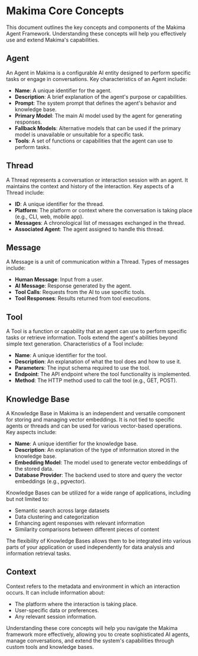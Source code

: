 # Makima Core Concepts

This document outlines the key concepts and components of the Makima Agent Framework. Understanding these concepts will help you effectively use and extend Makima's capabilities.

## Agent

An Agent in Makima is a configurable AI entity designed to perform specific tasks or engage in conversations. Key characteristics of an Agent include:

- **Name**: A unique identifier for the agent.
- **Description**: A brief explanation of the agent's purpose or capabilities.
- **Prompt**: The system prompt that defines the agent's behavior and knowledge base.
- **Primary Model**: The main AI model used by the agent for generating responses.
- **Fallback Models**: Alternative models that can be used if the primary model is unavailable or unsuitable for a specific task.
- **Tools**: A set of functions or capabilities that the agent can use to perform tasks.

## Thread

A Thread represents a conversation or interaction session with an agent. It maintains the context and history of the interaction. Key aspects of a Thread include:

- **ID**: A unique identifier for the thread.
- **Platform**: The platform or context where the conversation is taking place (e.g., CLI, web, mobile app).
- **Messages**: A chronological list of messages exchanged in the thread.
- **Associated Agent**: The agent assigned to handle this thread.

## Message

A Message is a unit of communication within a Thread. Types of messages include:

- **Human Message**: Input from a user.
- **AI Message**: Response generated by the agent.
- **Tool Calls**: Requests from the AI to use specific tools.
- **Tool Responses**: Results returned from tool executions.

## Tool

A Tool is a function or capability that an agent can use to perform specific tasks or retrieve information. Tools extend the agent's abilities beyond simple text generation. Characteristics of a Tool include:

- **Name**: A unique identifier for the tool.
- **Description**: An explanation of what the tool does and how to use it.
- **Parameters**: The input schema required to use the tool.
- **Endpoint**: The API endpoint where the tool functionality is implemented.
- **Method**: The HTTP method used to call the tool (e.g., GET, POST).

## Knowledge Base

A Knowledge Base in Makima is an independent and versatile component for storing and managing vector embeddings. It is not tied to specific agents or threads and can be used for various vector-based operations. Key aspects include:

- **Name**: A unique identifier for the knowledge base.
- **Description**: An explanation of the type of information stored in the knowledge base.
- **Embedding Model**: The model used to generate vector embeddings of the stored data.
- **Database Provider**: The backend used to store and query the vector embeddings (e.g., pgvector).

Knowledge Bases can be utilized for a wide range of applications, including but not limited to:

- Semantic search across large datasets
- Data clustering and categorization
- Enhancing agent responses with relevant information
- Similarity comparisons between different pieces of content

The flexibility of Knowledge Bases allows them to be integrated into various parts of your application or used independently for data analysis and information retrieval tasks.

## Context

Context refers to the metadata and environment in which an interaction occurs. It can include information about:

- The platform where the interaction is taking place.
- User-specific data or preferences.
- Any relevant session information.

Understanding these core concepts will help you navigate the Makima framework more effectively, allowing you to create sophisticated AI agents, manage conversations, and extend the system's capabilities through custom tools and knowledge bases.
